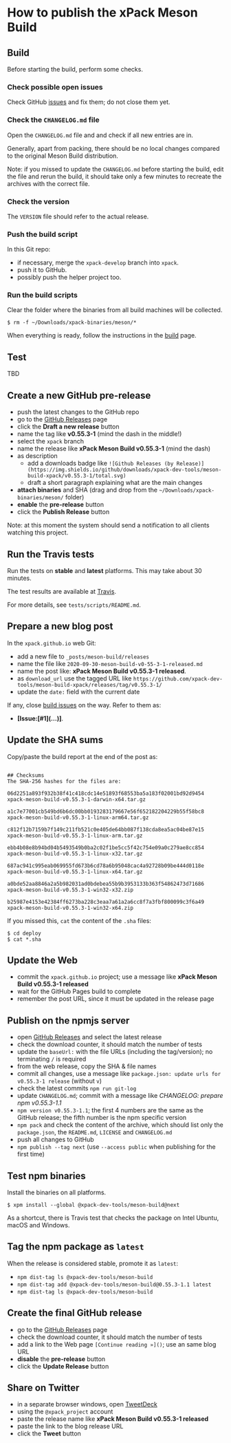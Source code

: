 # How to publish the xPack Meson Build

## Build

Before starting the build, perform some checks.

### Check possible open issues

Check GitHub [issues](https://github.com/xpack-dev-tools/meson-build-xpack/issues)
and fix them; do not close them yet.

### Check the `CHANGELOG.md` file

Open the `CHANGELOG.md` file and and check if all
new entries are in.

Generally, apart from packing, there should be no local changes compared
to the original Meson Build distribution.

Note: if you missed to update the `CHANGELOG.md` before starting the build,
edit the file and rerun the build, it should take only a few minutes to
recreate the archives with the correct file.

### Check the version

The `VERSION` file should refer to the actual release.

### Push the build script

In this Git repo:

- if necessary, merge the `xpack-develop` branch into `xpack`.
- push it to GitHub.
- possibly push the helper project too.

### Run the build scripts

Clear the folder where the binaries from all build machines will be collected.

```
$ rm -f ~/Downloads/xpack-binaries/meson/*
```

When everything is ready, follow the instructions in the
[build](https://github.com/xpack-dev-tools/meson-build-xpack/blob/xpack/README-BUILD.md)
page.

## Test

TBD

## Create a new GitHub pre-release

- push the latest changes to the GitHub repo
- go to the [GitHub Releases](https://github.com/xpack-dev-tools/meson-build-xpack/releases) page
- click the **Draft a new release** button
- name the tag like **v0.55.3-1** (mind the dash in the middle!)
- select the `xpack` branch
- name the release like **xPack Meson Build v0.55.3-1** (mind the dash)
- as description
  - add a downloads badge like `![Github Releases (by Release)](https://img.shields.io/github/downloads/xpack-dev-tools/meson-build-xpack/v0.55.3-1/total.svg)`
  - draft a short paragraph explaining what are the main changes
- **attach binaries** and SHA (drag and drop from the
`~/Downloads/xpack-binaries/meson/` folder)
- **enable** the **pre-release** button
- click the **Publish Release** button

Note: at this moment the system should send a notification to all clients watching this project.

## Run the Travis tests

Run the tests on **stable** and **latest** platforms. This may take about 30
minutes.

The test results are available at
[Travis](https://travis-ci.org/github/xpack-dev-tools/meson-build-xpack/builds/).

For more details, see `tests/scripts/README.md`.

## Prepare a new blog post

In the `xpack.github.io` web Git:

- add a new file to `_posts/meson-build/releases`
- name the file like `2020-09-30-meson-build-v0-55-3-1-released.md`
- name the post like: **xPack Meson Build v0.55.3-1 released**.
- as `download_url` use the tagged URL like `https://github.com/xpack-dev-tools/meson-build-xpack/releases/tag/v0.55.3-1/`
- update the `date:` field with the current date

If any, close
[build issues](https://github.com/xpack-dev-tools/meson-build-xpack/issues)
on the way. Refer to them as:

- **[Issue:\[#1\]\(...\)]**.

## Update the SHA sums

Copy/paste the build report at the end of the post as:

```console

## Checksums
The SHA-256 hashes for the files are:

06d2251a893f932b38f41c418cdc14e51893f68553ba5a183f02001bd92d9454  
xpack-meson-build-v0.55.3-1-darwin-x64.tar.gz

a1c7e77001cb549bd6b6dc00bb0193283179667e56f652182204229b55f58bc8  
xpack-meson-build-v0.55.3-1-linux-arm64.tar.gz

c812f12b7159b7f149c211fb521c0e405de64bb087f138cda8ea5ac04be87e15  
xpack-meson-build-v0.55.3-1-linux-arm.tar.gz

ebb4b08e8b94bd04b5493549b0ba2c02f1be5cc5f42c754e09a0c279ae8cc854  
xpack-meson-build-v0.55.3-1-linux-x32.tar.gz

687ac941c995eab069955fd673b6cd78a6b95048cac4a92728b09be444d0118e  
xpack-meson-build-v0.55.3-1-linux-x64.tar.gz

a0bde52aa8846a2a5b982031ad0bdebea55b9b3953133b363f54862473d71686  
xpack-meson-build-v0.55.3-1-win32-x32.zip

b25987e4153e42384ff6273ba228c3eaa7a61a2a6cc8f7a3fbf800099c3f6a49  
xpack-meson-build-v0.55.3-1-win32-x64.zip
```

If you missed this, `cat` the content of the `.sha` files:

```console
$ cd deploy
$ cat *.sha
```

## Update the Web

- commit the `xpack.github.io` project; use a message
  like **xPack Meson Build v0.55.3-1 released**
- wait for the GitHub Pages build to complete
- remember the post URL, since it must be updated in the release page

## Publish on the npmjs server

- open [GitHub Releases](https://github.com/xpack-dev-tools/meson-build-xpack/releases)
  and select the latest release
- check the download counter, it should match the number of tests
- update the `baseUrl:` with the file URLs (including the tag/version);
no terminating `/` is required
- from the web release, copy the SHA & file names
- commit all changes, use a message like
  `package.json: update urls for v0.55.3-1 release` (without `v`)
- check the latest commits `npm run git-log`
- update `CHANGELOG.md`; commit with a message like
  _CHANGELOG: prepare npm v0.55.3-1.1_
- `npm version v0.55.3-1.1`; the first 4 numbers are the same as the
  GitHub release; the fifth number is the npm specific version
- `npm pack` and check the content of the archive, which should list
only the `package.json`, the `README.md`, `LICENSE` and `CHANGELOG.md`
- push all changes to GitHub
- `npm publish --tag next` (use `--access public` when publishing for the first time)

## Test npm binaries

Install the binaries on all platforms.

```console
$ xpm install --global @xpack-dev-tools/meson-build@next
```

As a shortcut, there is Travis test that checks the package on 
Intel Ubuntu, macOS and Windows.

## Tag the npm package as `latest`

When the release is considered stable, promote it as `latest`:

- `npm dist-tag ls @xpack-dev-tools/meson-build`
- `npm dist-tag add @xpack-dev-tools/meson-build@0.55.3-1.1 latest`
- `npm dist-tag ls @xpack-dev-tools/meson-build`

## Create the final GitHub release

- go to the [GitHub Releases](https://github.com/xpack-dev-tools/meson-build-xpack/releases) page
- check the download counter, it should match the number of tests
- add a link to the Web page `[Continue reading »]()`; use an same blog URL
- **disable** the **pre-release** button
- click the **Update Release** button

## Share on Twitter

- in a separate browser windows, open [TweetDeck](https://tweetdeck.twitter.com/)
- using the `@xpack_project` account
- paste the release name like **xPack Meson Build v0.55.3-1 released**
- paste the link to the blog release URL
- click the **Tweet** button
